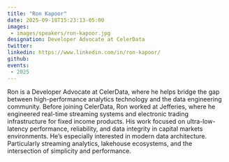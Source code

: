 ```yaml
---
title: "Ron Kapoor"
date: 2025-09-18T15:23:13-05:00
images: 
 - images/speakers/ron-kapoor.jpg
designation: Developer Advocate at CelerData
twitter: 
linkedin: https://www.linkedin.com/in/ron-kapoor/
github: 
events:
 - 2025
---
```


Ron is a Developer Advocate at CelerData, where he helps bridge the gap between high-performance analytics technology and the data engineering community. Before joining CelerData, Ron worked at Jefferies, where he engineered real-time streaming systems and electronic trading infrastructure for fixed income products. His work focused on ultra-low-latency performance, reliability, and data integrity in capital markets environments. He’s especially interested in modern data architecture. Particularly streaming analytics, lakehouse ecosystems, and the intersection of simplicity and performance.
